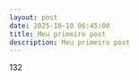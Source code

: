 ```yaml
---
layout: post
date: 2025-10-10 06:45:00
title: Meu primeiro post
description: Meu primeiro post
---
```

132
